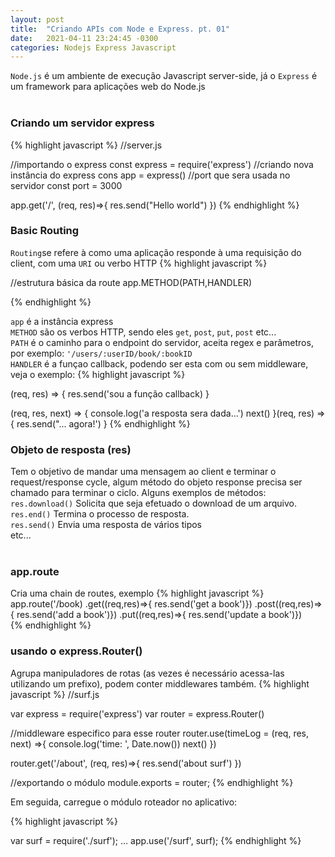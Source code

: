 ```yaml
---
layout: post
title:  "Criando APIs com Node e Express. pt. 01"
date:   2021-04-11 23:24:45 -0300
categories: Nodejs Express Javascript 
---
```


`Node.js` é um ambiente de execução Javascript server-side, já o `Express` é um framework para aplicações web do Node.js<br/><br/>

### Criando um servidor express 


{% highlight javascript %}
//server.js

//importando o express
const express = require('express')
//criando nova instância do express
cons app = express()
//port que sera usada no servidor
const port = 3000

app.get('/', (req, res)=>{
    res.send("Hello world")
})
{% endhighlight %}<br/>

### Basic Routing 
`Routing`se refere à como uma aplicação responde à uma requisição do client, com uma `URI` ou verbo HTTP
{% highlight javascript %}

//estrutura básica da route
app.METHOD(PATH,HANDLER)

{% endhighlight %}<br/>

`app` é a instância express <br/>
`METHOD` são os verbos HTTP, sendo eles `get`, `post`, `put`, `post` etc... <br/>
`PATH` é o caminho para o endpoint do servidor, aceita regex e parâmetros, por exemplo: `'/users/:userID/book/:bookID` <br/>
`HANDLER` é a funçao callback, podendo ser esta com ou sem middleware, veja o exemplo:
{% highlight javascript %}

(req, res) => {
    res.send('sou a função callback)
}

(req, res, next) => {
    console.log('a resposta sera dada...')
    next()
}(req, res) => {
    res.send("... agora!')
}
{% endhighlight %}<br/>

### Objeto de resposta (res) 
Tem o objetivo de mandar uma mensagem ao client e terminar o request/response cycle, algum método do objeto response precisa ser chamado para terminar o ciclo. Alguns exemplos de métodos: <br />
`res.download()` Solicita que seja efetuado o download de um arquivo.
`res.end()` Termina o processo de resposta.<br />
`res.send()` Envia uma resposta de vários tipos <br/>
etc...<br /><br />

### app.route
Cria uma chain de routes, exemplo
{% highlight javascript %}
app.route('/book)
    .get((req,res)=>{
        res.send('get a book')})
    .post((req,res)=>{
        res.send('add a book')})
    .put((req,res)=>{
        res.send('update a book')})  
{% endhighlight %}<br/>  

### usando o express.Router()
Agrupa manipuladores de rotas (as vezes é necessário acessa-las utilizando um prefixo), podem conter middlewares também.
{% highlight javascript %}
//surf.js

var express = require('express')
var router = express.Router()

//middleware especifico para esse router
router.use(timeLog = (req, res, next) =>{
    console.log('time: ', Date.now())
    next()
})

router.get('/about', (req, res)=>{
    res.send('about surf')
})

//exportando o módulo
module.exports = router;
{% endhighlight %}<br/>  

Em seguida, carregue o módulo roteador no aplicativo:
<br/>

{% highlight javascript %}

var surf = require('./surf');
...
app.use('/surf', surf);
{% endhighlight %}<br/> 



